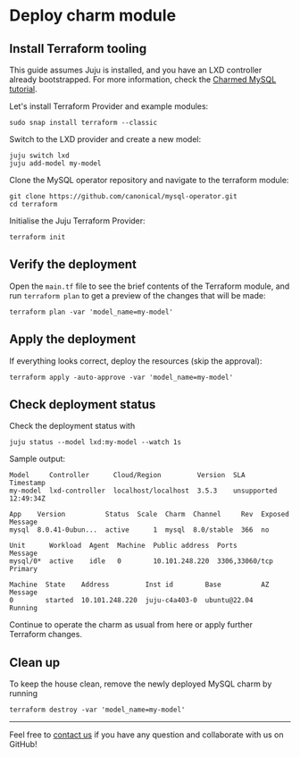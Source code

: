 # Deploy charm module

## Install Terraform tooling

This guide assumes Juju is installed, and you have an LXD controller already bootstrapped. For more information, check the [Charmed MySQL tutorial](/tutorial/index).

Let's install Terraform Provider and example modules:
```shell
sudo snap install terraform --classic
```

Switch to the LXD provider and create a new model:
```shell
juju switch lxd
juju add-model my-model
```

Clone the MySQL operator repository and navigate to the terraform module:
```shell
git clone https://github.com/canonical/mysql-operator.git
cd terraform
```

Initialise the Juju Terraform Provider:
```shell
terraform init
```

## Verify the deployment

Open the `main.tf` file to see the brief contents of the Terraform module, and run `terraform plan` to get a preview of the changes that will be made:

```shell
terraform plan -var 'model_name=my-model'
```

## Apply the deployment

If everything looks correct, deploy the resources (skip the approval):

```shell
terraform apply -auto-approve -var 'model_name=my-model'
```

## Check deployment status

Check the deployment status with 

```shell
juju status --model lxd:my-model --watch 1s
```

Sample output:

```shell
Model     Controller      Cloud/Region         Version  SLA          Timestamp
my-model  lxd-controller  localhost/localhost  3.5.3    unsupported  12:49:34Z

App    Version          Status  Scale  Charm  Channel     Rev  Exposed  Message
mysql  8.0.41-0ubun...  active      1  mysql  8.0/stable  366  no

Unit      Workload  Agent  Machine  Public address  Ports           Message
mysql/0*  active    idle   0        10.101.248.220  3306,33060/tcp  Primary

Machine  State    Address         Inst id        Base          AZ  Message
0        started  10.101.248.220  juju-c4a403-0  ubuntu@22.04      Running
```

Continue to operate the charm as usual from here or apply further Terraform changes.

## Clean up

To keep the house clean, remove the newly deployed MySQL charm by running
```shell
terraform destroy -var 'model_name=my-model'
```

---

Feel free to [contact us](/reference/contacts) if you have any question and collaborate with us on GitHub!
